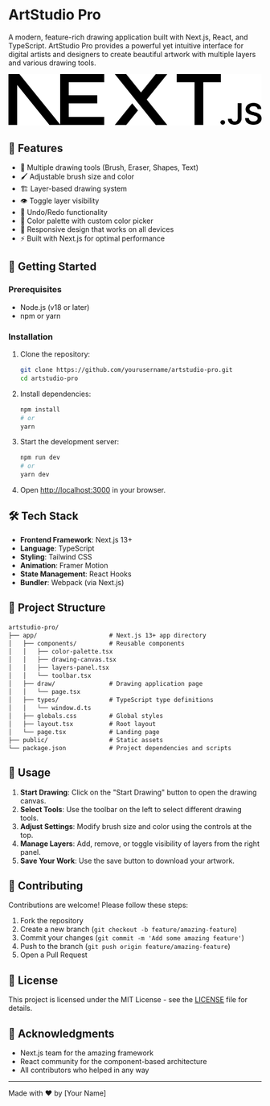 # ArtStudio Pro

A modern, feature-rich drawing application built with Next.js, React, and TypeScript. ArtStudio Pro provides a powerful yet intuitive interface for digital artists and designers to create beautiful artwork with multiple layers and various drawing tools.

![ArtStudio Pro Logo](public/next.svg)

## 🌟 Features

- 🎨 Multiple drawing tools (Brush, Eraser, Shapes, Text)
- 🖌️ Adjustable brush size and color
- 🏗️ Layer-based drawing system
- 👁️ Toggle layer visibility
- 🔄 Undo/Redo functionality
- 🎨 Color palette with custom color picker
- 📱 Responsive design that works on all devices
- ⚡ Built with Next.js for optimal performance

## 🚀 Getting Started

### Prerequisites

- Node.js (v18 or later)
- npm or yarn

### Installation

1. Clone the repository:
   ```bash
   git clone https://github.com/yourusername/artstudio-pro.git
   cd artstudio-pro
   ```

2. Install dependencies:
   ```bash
   npm install
   # or
   yarn
   ```

3. Start the development server:
   ```bash
   npm run dev
   # or
   yarn dev
   ```

4. Open [http://localhost:3000](http://localhost:3000) in your browser.

## 🛠️ Tech Stack

- **Frontend Framework**: Next.js 13+
- **Language**: TypeScript
- **Styling**: Tailwind CSS
- **Animation**: Framer Motion
- **State Management**: React Hooks
- **Bundler**: Webpack (via Next.js)

## 📁 Project Structure

```
artstudio-pro/
├── app/                    # Next.js 13+ app directory
│   ├── components/         # Reusable components
│   │   ├── color-palette.tsx
│   │   ├── drawing-canvas.tsx
│   │   ├── layers-panel.tsx
│   │   └── toolbar.tsx
│   ├── draw/               # Drawing application page
│   │   └── page.tsx
│   ├── types/              # TypeScript type definitions
│   │   └── window.d.ts
│   ├── globals.css         # Global styles
│   ├── layout.tsx          # Root layout
│   └── page.tsx            # Landing page
├── public/                 # Static assets
└── package.json            # Project dependencies and scripts
```

## 🎨 Usage

1. **Start Drawing**: Click on the "Start Drawing" button to open the drawing canvas.
2. **Select Tools**: Use the toolbar on the left to select different drawing tools.
3. **Adjust Settings**: Modify brush size and color using the controls at the top.
4. **Manage Layers**: Add, remove, or toggle visibility of layers from the right panel.
5. **Save Your Work**: Use the save button to download your artwork.

## 🤝 Contributing

Contributions are welcome! Please follow these steps:

1. Fork the repository
2. Create a new branch (`git checkout -b feature/amazing-feature`)
3. Commit your changes (`git commit -m 'Add some amazing feature'`)
4. Push to the branch (`git push origin feature/amazing-feature`)
5. Open a Pull Request

## 📄 License

This project is licensed under the MIT License - see the [LICENSE](LICENSE) file for details.

## 🙏 Acknowledgments

- Next.js team for the amazing framework
- React community for the component-based architecture
- All contributors who helped in any way

---

Made with ❤️ by [Your Name]
